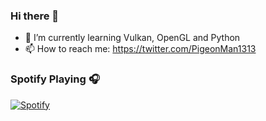 ### Hi there 👋

- 🌱 I’m currently learning Vulkan, OpenGL and Python
- 📫 How to reach me: https://twitter.com/PigeonMan1313

### Spotify Playing 🎧
[![Spotify](https://spotifyinreadme.vercel.app/api/spotify)](https://open.spotify.com/user/21leaa5wnmpiivq2htfuukuiq)


